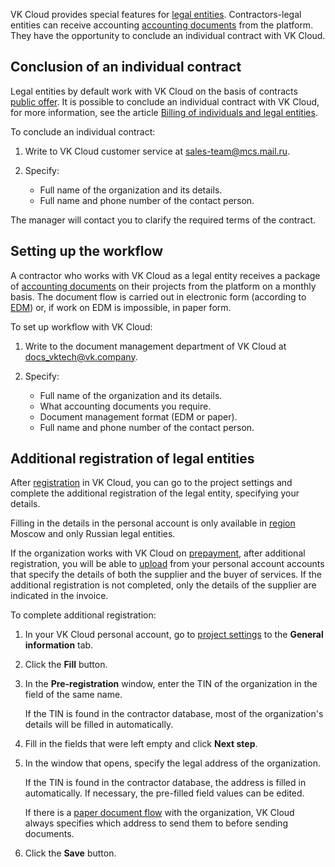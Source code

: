 VK Cloud provides special features for [legal entities](../../concepts/physical-corporate/). Contractors-legal entities can receive accounting [accounting documents](../../concepts/report/) from the platform. They have the opportunity to conclude an individual contract with VK Cloud.

## Conclusion of an individual contract

Legal entities by default work with VK Cloud on the basis of contracts [public offer](/en/intro/start/legal/legal-terms/). It is possible to conclude an individual contract with VK Cloud, for more information, see the article [Billing of individuals and legal entities](../../concepts/physical-corporate).

To conclude an individual contract:

1. Write to VK Cloud customer service at [sales-team@mcs.mail.ru](mailto:sales-team@mcs.mail.ru).
1. Specify:

   - Full name of the organization and its details.
   - Full name and phone number of the contact person.

The manager will contact you to clarify the required terms of the contract.

## Setting up the workflow

A contractor who works with VK Cloud as a legal entity receives a package of [accounting documents](../../concepts/report/) on their projects from the platform on a monthly basis. The document flow is carried out in electronic form (according to [EDM](../../concepts/report)) or, if work on EDM is impossible, in paper form.

To set up workflow with VK Cloud:

1. Write to the document management department of VK Cloud at [docs_vktech@vk.company](mailto:docs_vktech@vk.company).
1. Specify:

   - Full name of the organization and its details.
   - What accounting documents you require.
   - Document management format (EDM or paper).
   - Full name and phone number of the contact person.

## Additional registration of legal entities

After [registration](/en/intro/start/account-registration) in VK Cloud, you can go to the project settings and complete the additional registration of the legal entity, specifying your details.

<info>

Filling in the details in the personal account is only available in [region](/en/tools-for-using-services/account/concepts/regions) Moscow and only Russian legal entities.

</info>

If the organization works with VK Cloud on [prepayment](../../concepts/physical-corporate#predoplata), after additional registration, you will be able to [upload](../bill-generation/) from your personal account accounts that specify the details of both the supplier and the buyer of services. If the additional registration is not completed, only the details of the supplier are indicated in the invoice.

To complete additional registration:

1. In your VK Cloud personal account, go to [project settings](https://msk.cloud.vk.com/app/en/project/legal/) to the **General information** tab.
1. Click the **Fill** button.
1. In the **Pre-registration** window, enter the TIN of the organization in the field of the same name.

   If the TIN is found in the contractor database, most of the organization's details will be filled in automatically.

1. Fill in the fields that were left empty and click **Next step**.
1. In the window that opens, specify the legal address of the organization.

   If the TIN is found in the contractor database, the address is filled in automatically. If necessary, the pre-filled field values can be edited.

   <info>

   If there is a [paper document flow](../../concepts/report) with the organization, VK Cloud always specifies which address to send them to before sending documents.

   </info>

1. Click the **Save** button.
